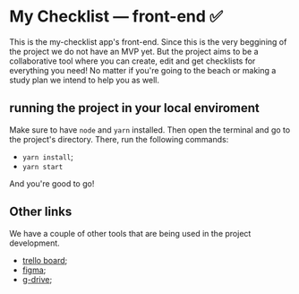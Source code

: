 # My Checklist — front-end ✅

This is the my-checklist app's front-end. Since this is the very beggining of the project we do not have an MVP yet. But the project aims to be a collaborative tool where you can create, edit and get checklists for everything you need! No matter if you're going to the beach or making a study plan we intend to help you as well.

## running the project in your local enviroment

Make sure to have `node` and `yarn` installed. Then open the terminal and go to the project's directory. There, run the following commands:

 - `yarn install`;
 - `yarn start`

 And you're good to go!

 ## Other links

 We have a couple of other tools that are being used in the project development. 

  - [trello board](https://trello.com/b/OYMml4UH/my-checklist);
  - [figma](https://www.figma.com/file/XQUtbbzCcs5Shhm0VNztB4/Style-Guide-My-Checklist?node-id=0%3A1);
  - [g-drive](https://drive.google.com/drive/u/0/folders/1GSLjOY8-6O3wyfw3pYUN8nXwxIep4Kzd);
